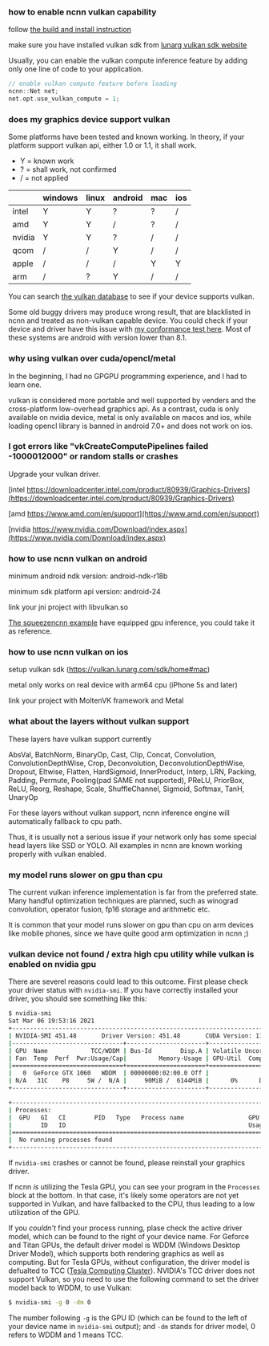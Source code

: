 ### how to enable ncnn vulkan capability

follow [the build and install instruction](https://github.com/Tencent/ncnn/blob/master/docs/how-to-build/how-to-build.md)

make sure you have installed vulkan sdk from [lunarg vulkan sdk website](https://vulkan.lunarg.com/sdk/home)

Usually, you can enable the vulkan compute inference feature by adding only one line of code to your application.

```cpp
// enable vulkan compute feature before loading
ncnn::Net net;
net.opt.use_vulkan_compute = 1;
```

### does my graphics device support vulkan

Some platforms have been tested and known working. In theory, if your platform support vulkan api, either 1.0 or 1.1, it shall work.

* Y = known work
* ? = shall work, not confirmed
* / = not applied

|    |windows|linux|android|mac|ios|
|---|---|---|---|---|---|
|intel|Y|Y|?|?|/|
|amd|Y|Y|/|?|/|
|nvidia|Y|Y|?|/|/|
|qcom|/|/|Y|/|/|
|apple|/|/|/|Y|Y|
|arm|/|?|Y|/|/|

You can search [the vulkan database](https://vulkan.gpuinfo.org) to see if your device supports vulkan.

Some old buggy drivers may produce wrong result, that are blacklisted in ncnn and treated as non-vulkan capable device.
You could check if your device and driver have this issue with  [my conformance test here](vulkan-conformance-test).
Most of these systems are android with version lower than 8.1.

### why using vulkan over cuda/opencl/metal

In the beginning, I had no GPGPU programming experience, and I had to learn one.

vulkan is considered more portable and well supported by venders and the cross-platform low-overhead graphics api. As a contrast, cuda is only available on nvidia device, metal is only available on macos and ios, while loading opencl library is banned in android 7.0+ and does not work on ios.

### I got errors like "vkCreateComputePipelines failed -1000012000" or random stalls or crashes

Upgrade your vulkan driver.

[intel https://downloadcenter.intel.com/product/80939/Graphics-Drivers](https://downloadcenter.intel.com/product/80939/Graphics-Drivers)

[amd https://www.amd.com/en/support](https://www.amd.com/en/support)

[nvidia https://www.nvidia.com/Download/index.aspx](https://www.nvidia.com/Download/index.aspx)

### how to use ncnn vulkan on android

minimum android ndk version: android-ndk-r18b

minimum sdk platform api version: android-24

link your jni project with libvulkan.so

[The squeezencnn example](https://github.com/Tencent/ncnn/tree/master/examples/squeezencnn) have equipped gpu inference, you could take it as reference.

### how to use ncnn vulkan on ios

setup vulkan sdk (https://vulkan.lunarg.com/sdk/home#mac)

metal only works on real device with arm64 cpu (iPhone 5s and later)

link your project with MoltenVK framework and Metal

### what about the layers without vulkan support

These layers have vulkan support currently

AbsVal, BatchNorm, BinaryOp, Cast, Clip, Concat, Convolution, ConvolutionDepthWise, Crop, Deconvolution, DeconvolutionDepthWise, Dropout, Eltwise, Flatten, HardSigmoid, InnerProduct, Interp, LRN, Packing, Padding, Permute, Pooling(pad SAME not supported), PReLU, PriorBox, ReLU, Reorg, Reshape, Scale, ShuffleChannel, Sigmoid, Softmax, TanH, UnaryOp

For these layers without vulkan support, ncnn inference engine will automatically fallback to cpu path.

Thus, it is usually not a serious issue if your network only has some special head layers like SSD or YOLO. All examples in ncnn are known working properly with vulkan enabled.

### my model runs slower on gpu than cpu

The current vulkan inference implementation is far from the preferred state. Many handful optimization techniques are planned, such as winograd convolution, operator fusion, fp16 storage and arithmetic etc.

It is common that your model runs slower on gpu than cpu on arm devices like mobile phones, since we have quite good arm optimization in ncnn ;)

### vulkan device not found / extra high cpu utility while vulkan is enabled on nvidia gpu

There are severel reasons could lead to this outcome. First please check your driver status with `nvidia-smi`. If you have correctly installed your driver, you should see something like this:

```bash
$ nvidia-smi
Sat Mar 06 19:53:16 2021
+-----------------------------------------------------------------------------+
| NVIDIA-SMI 451.48       Driver Version: 451.48       CUDA Version: 11.0     |
|-------------------------------+----------------------+----------------------+
| GPU  Name            TCC/WDDM | Bus-Id        Disp.A | Volatile Uncorr. ECC |
| Fan  Temp  Perf  Pwr:Usage/Cap|         Memory-Usage | GPU-Util  Compute M. |
|===============================+======================+======================|
|   0  GeForce GTX 1060   WDDM  | 00000000:02:00.0 Off |                  N/A |
| N/A   31C    P8     5W /  N/A |     90MiB /  6144MiB |      0%      Default |
+-------------------------------+----------------------+----------------------+

+-----------------------------------------------------------------------------+
| Processes:                                                                  |
|  GPU   GI   CI        PID   Type   Process name                  GPU Memory |
|        ID   ID                                                   Usage      |
|=============================================================================|
|  No running processes found                                                 |
+-----------------------------------------------------------------------------+
```

If `nvidia-smi` crashes or cannot be found, please reinstall your graphics driver.

If ncnn *is* utilizing the Tesla GPU, you can see your program in the `Processes` block at the bottom. In that case, it's likely some operators are not yet supported in Vulkan, and have fallbacked to the CPU, thus leading to a low utilization of the GPU.

If you *couldn't* find your process running, plase check the active driver model, which can be found to the right of your device name. For Geforce and Titan GPUs, the default driver model is WDDM (Windows Desktop Driver Model), which supports both rendering graphics as well as computing. But for Tesla GPUs, without configuration, the driver model is defualted to TCC ([Tesla Computing Cluster](https://docs.nvidia.com/gameworks/content/developertools/desktop/tesla_compute_cluster.htm)). NVIDIA's TCC driver does not support Vulkan, so you need to use the following command to set the driver model back to WDDM, to use Vulkan:

```bash
$ nvidia-smi -g 0 -dm 0
```

The number following `-g` is the GPU ID (which can be found to the left of your device name in `nvidia-smi` output); and `-dm` stands for driver model, 0 refers to WDDM and 1 means TCC.
